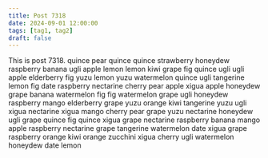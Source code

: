 ```yaml
---
title: Post 7318
date: 2024-09-01 12:00:00
tags: [tag1, tag2]
draft: false
---
```

This is post 7318.
quince
pear
quince
quince
strawberry
honeydew
raspberry
banana
ugli
apple
lemon
lemon
kiwi
grape
fig
quince
ugli
ugli
apple
elderberry
fig
yuzu
lemon
yuzu
watermelon
quince
ugli
tangerine
lemon
fig
date
raspberry
nectarine
cherry
pear
apple
xigua
apple
honeydew
grape
banana
watermelon
fig
fig
watermelon
grape
ugli
honeydew
raspberry
mango
elderberry
grape
yuzu
orange
kiwi
tangerine
yuzu
ugli
xigua
nectarine
xigua
mango
cherry
pear
grape
yuzu
nectarine
honeydew
ugli
grape
quince
fig
quince
xigua
grape
nectarine
raspberry
banana
mango
apple
raspberry
nectarine
grape
tangerine
watermelon
date
xigua
grape
raspberry
orange
kiwi
orange
zucchini
xigua
cherry
ugli
watermelon
honeydew
date
lemon
